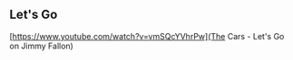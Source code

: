 ## Let's Go
<!-- paste the below just before the </head> tag -->
<script type="module" src="https://mixthat.co/js/bundled/mixthat-player/dist/module.js"></script>
<style>
:root {
  --stemplayer-js-controls-background-color: #232323;
}
</style>
<!-- Paste the below in the HTML document where you would like the player to appear -->
[https://www.youtube.com/watch?v=vmSQcYVhrPw](The Cars - Let's Go on Jimmy Fallon)
<mixthat-player controls="" src="https://mixthat.co/api/tracks/5f25b76e-c9eb-4f1a-95d0-7adab7ab34c6/stream?authToken=eyJhbGciOiJIUzI1NiIsInR5cCI6IkpXVCJ9.eyJ0b2tlbnV1aWQiOiI4MTQ5ZWE5Mi02ZDAxLTQzYmQtYTVlMC02Mjc0OWI4NzA1YzAiLCJvd25lcklkIjoidXMtZWFzdC0xOmE2YWY0M2NkLTNlMDgtY2U1YS1kNmE2LWMzOWM2ODBjNTA4OSIsImFjbDp0cmFjazpzdHJlYW0iOnRydWUsImlhdCI6MTcyMDgwNDA5MywiYXVkIjoiaHR0cHM6Ly9taXh0aGF0LmNvIiwiaXNzIjoiaHR0cHM6Ly9taXh0aGF0LmNvIiwic3ViIjoiNWYyNWI3NmUtYzllYi00ZjFhLTk1ZDAtN2FkYWI3YWIzNGM2In0.kB94nt9jmV8IpazP5WepEvkahy9Wzi99oRzqwhZGYYs"></mixthat-player>
